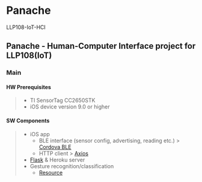 # Panache
LLP108-IoT-HCI 


## Panache - Human-Computer Interface project for LLP108(IoT)

### Main
#### HW Prerequisites
> - TI SensorTag CC2650STK
> - iOS device version 9.0 or higher

#### SW Components
> - iOS app 
>   - BLE interface (sensor config, advertising, reading etc.) > [Cordova BLE](https://github.com/don/cordova-plugin-ble-central#write)
>   - HTTP client > [Axios](https://github.com/axios/axios)
> - [Flask](https://flask.palletsprojects.com/en/1.1.x/) & Heroku server
> - Gesture recognition/classification 
>   - [Resource](https://www.researchgate.net/publication/221601229_Gesture_Recognition_with_a_3-D_Accelerometer)


